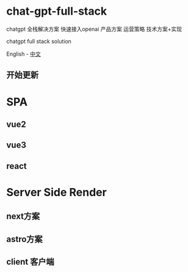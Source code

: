 # chat-gpt-full-stack
chatgpt 全栈解决方案  快速接入openai 
产品方案  运营策略  技术方案+实现

chatgpt full stack solution  

English - [中文](./README.md)


## 开始更新

# SPA
## vue2


## vue3


## react
 
# Server Side Render

## next方案



## astro方案


## client 客户端

## 